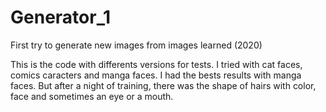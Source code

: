 # Generator_1
First try to generate new images from images learned (2020)

This is the code with differents versions for tests. I tried with cat faces, comics caracters and manga faces.
I had the bests results with manga faces. But after a night of training, there was the shape of hairs with color, face and sometimes an eye or a mouth.
